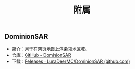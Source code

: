 ﻿---
title: 附属
createTime: 2025/10/11 11:17:03
permalink: /ru/doc/owner/addons/
---


## DominionSAR

- 简介：用于在网页地图上渲染领地区域。
- 仓库：[GitHub - DominionSAR](https://github.com/LunaDeerMC/DominionSAR)
- 下载：[Releases · LunaDeerMC/DominionSAR (github.com)](https://github.com/LunaDeerMC/DominionSAR/releases)

